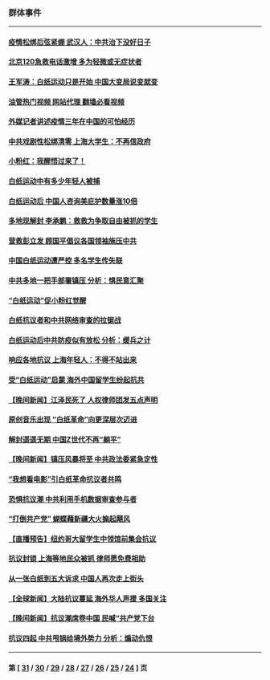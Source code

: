 ### 群体事件
---
#### [疫情松绑后弦紧绷 武汉人：中共治下没好日子](../../pages/ncid279/n13882348.md?12111645) 
#### [北京120急救电话激增 多为轻微或无症状者](../../pages/ncid279/n13882340.md?12111645) 
#### [王军涛：白纸运动只是开始 中国大变局说变就变](../../pages/ncid279/n13882183.md?12111645) 
#### [油管热门视频 网站代理 翻墙必看视频](http://138.2.39.72:81/youtube.html?epic-marker?12111645)
#### [外媒记者讲述疫情三年在中国的可怕经历](../../pages/ncid279/n13881853.md?12111645) 
#### [中共戏剧性松绑清零 上海大学生：不再信政府](../../pages/ncid279/n13880836.md?12111645) 
#### [小粉红：我醒悟过来了！](../../pages/ncid279/n13881756.md?12111645) 
#### [白纸运动中有多少年轻人被捕](../../pages/ncid279/n13881065.md?12111645) 
#### [白纸运动后 中国人咨询美庇护数量涨10倍](../../pages/ncid279/n13881172.md?12111645) 
#### [多地现解封 李承鹏：救救为争取自由被抓的学生](../../pages/ncid279/n13876918.md?12111645) 
#### [营救彭立发 顾国平倡议各国领袖施压中共](../../pages/ncid279/n13878701.md?12111645) 
#### [中国白纸运动遭严控 多名学生传失联](../../pages/ncid279/n13878652.md?12111645) 
#### [中共多地一把手部署镇压 分析：惧民意汇聚](../../pages/ncid279/n13878085.md?12111645) 
#### [“白纸运动”促小粉红觉醒](../../pages/ncid279/n13877842.md?12111645) 
#### [白纸抗议者和中共网络审查的拉锯战](../../pages/ncid279/n13877688.md?12111645) 
#### [白纸运动后中共防疫似有放松 分析：缓兵之计](../../pages/ncid279/n13877425.md?12111645) 
#### [响应各地抗议 上海年轻人：不得不站出来](../../pages/ncid279/n13876261.md?12111645) 
#### [受“白纸运动”启蒙 海外中国留学生纷起抗共](../../pages/ncid279/n13876919.md?12111645) 
#### [【晚间新闻】江泽民死了 人权律师团发五点声明](../../pages/ncid279/n13876603.md?12111645) 
#### [原创音乐出现 “白纸革命”向更深层次迈进](../../pages/ncid279/n13876509.md?12111645) 
#### [解封遥遥无期 中国Z世代不再“躺平”](../../pages/ncid279/n13876294.md?12111645) 
#### [【晚间新闻】镇压风暴将至 中共政法委紧急定性](../../pages/ncid279/n13875432.md?12111645) 
#### [“我想看电影”引白纸革命抗议者共鸣](../../pages/ncid279/n13875742.md?12111645) 
#### [恐惧抗议潮 中共利用手机数据审查参与者](../../pages/ncid279/n13875552.md?12111645) 
#### [“打倒共产党” 蝴蝶藉新疆大火搧起飓风](../../pages/ncid279/n13875241.md?12111645) 
#### [【直播预告】纽约哥大留学生中领馆前集会抗议](../../pages/ncid279/n13875540.md?12111645) 
#### [抗议封锁 上海等地民众被抓 律师愿免费相助](../../pages/ncid279/n13875401.md?12111645) 
#### [从一张白纸到五大诉求 中国人再次走上街头](../../pages/ncid279/n13874898.md?12111645) 
#### [【全球新闻】大陆抗议蔓延 海外华人声援 多国关注](../../pages/ncid279/n13874875.md?12111645) 
#### [【晚间新闻】抗议潮席卷中国 民喊“共产党下台](../../pages/ncid279/n13875348.md?12111645) 
#### [抗议四起 中共甩锅给境外势力 分析：煽动仇恨](../../pages/ncid279/n13875072.md?12111645) 

---
#### 第 [ [31](./31.md?12111645) / [30](./30.md?12111645) / [29](./29.md?12111645) / [28](./28.md?12111645) / [27](./27.md?12111645) / [26](./26.md?12111645) / [25](./25.md?12111645) / [24](./24.md?12111645) ] 页
